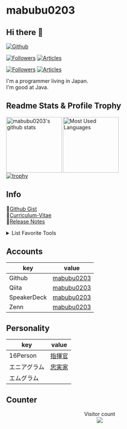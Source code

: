 # mabubu0203

## Hi there 👋

[![Github](https://img.shields.io/github/followers/mabubu0203?label=Follow&style=social)](https://github.com/mabubu0203)

[![Followers](https://badgen.org/img/zenn/mabubu0203/followers?style=plastic)](https://zenn.dev/mabubu0203)
[![Articles](https://badgen.org/img/zenn/mabubu0203/articles?style=plastic)](https://zenn.dev/mabubu0203)

[![Followers](https://badgen.org/img/qiita/mabubu0203/followers?style=plastic)](https://qiita.com/mabubu0203)
[![Articles](https://badgen.org/img/qiita/mabubu0203/articles?style=plastic)](https://qiita.com/mabubu0203)

I'm a programmer living in Japan.  
I'm good at Java.  

## Readme Stats & Profile Trophy
  
<img align="left"
     alt="mabubu0203's github stats"
     height="150px"
     src="https://github-readme-stats.vercel.app/api?username=mabubu0203&count_private=true&include_all_commits=true&show_icons=true&theme=dracula&hide=contribs" />
<img alt="Most Used Languages"
     height="150px" 
     src="https://github-readme-stats.vercel.app/api/top-langs/?username=mabubu0203&theme=dracula&hide=HTML&layout=compact" />  
[![trophy](https://github-profile-trophy.vercel.app/?username=mabubu0203&theme=dracula&rank=SSS,SS,S,AAA,AA,A&column=3&margin-w=15&margin-h=15)](https://github.com/mabubu0203/github-profile-trophy)

## Info

📝[Github Gist](https://gist.github.com/mabubu0203)  
📖[Curriculum-Vitae](https://github.com/mabubu0203/Curriculum-Vitae)  
🔨[Release Notes](./CHANGELOG.md)

<details>
<summary>List Favorite Tools</summary>
  
<!-- favorite_tools starts -->
- JetBrains All Products Pack
- VisualStudioCode
- SourceTree
<!-- favorite_tools ends -->

</details>

## Accounts

| key         | value                                            |
|-------------|--------------------------------------------------|
| Github      | [mabubu0203](https://github.com/mabubu0203)      |
| Qiita       | [mabubu0203](https://qiita.com/mabubu0203)       |
| SpeakerDeck | [mabubu0203](https://speakerdeck.com/mabubu0203) |
| Zenn        | [mabubu0203](https://zenn.dev/mabubu0203)        |

## Personality

| key          | value                                                                                 |
|--------------|---------------------------------------------------------------------------------------|
| 16Person     | [指揮官](https://www.16personalities.com/ja/entj%E5%9E%8B%E3%81%AE%E6%80%A7%E6%A0%BC) |
| エニアグラム | [忠実家](https://16test.uranaino.net/enneagram/type6/)                                |
| エムグラム   |                                                                                       |

## Counter

<p align="center"> 
  Visitor count<br>
  <img src="https://profile-counter.glitch.me/mabubu0203/count.svg" />
</p>
